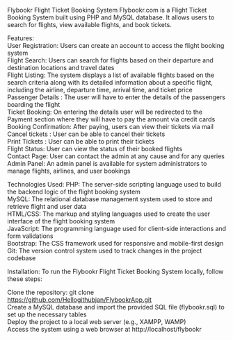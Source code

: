 Flybookr Flight Ticket Booking System
  Flybookr.com is a Flight Ticket Booking System built using PHP and MySQL database. It allows users to search for flights, view available flights, and book tickets.

Features:<br>
User Registration: Users can create an account to access the flight booking system<br>
Flight Search: Users can search for flights based on their departure and destination locations and travel dates<br>
Flight Listing: The system displays a list of available flights based on the search criteria along with its detailed information about a specific flight, including the airline, departure time, arrival time, and ticket price<br>
Passenger Details : The user will have to enter the details of the passengers boarding the flight<br>
Ticket Booking: On entering the details user will be redirected to the Payment section where they will have to pay the amount via credit cards<br>
Booking Confirmation: After paying, users can view their tickets via mail<br>
Cancel tickets : User can be able to cancel their tickets<br>
Print Tickets : User can be able to print their tickets<br>
Flight Status: User can view the status of their booked flights<br>
Contact Page: User can contact the admin at any cause and for any queries<br>
Admin Panel: An admin panel is available for system administrators to manage flights, airlines, and user bookings<br>


Technologies Used:
PHP: The server-side scripting language used to build the backend logic of the flight booking system<br>
MySQL: The relational database management system used to store and retrieve flight and user data<br>
HTML/CSS: The markup and styling languages used to create the user interface of the flight booking system<br>
JavaScript: The programming language used for client-side interactions and form validations<br>
Bootstrap: The CSS framework used for responsive and mobile-first design<br>
Git: The version control system used to track changes in the project codebase<br>


Installation:
To run the Flybookr Flight Ticket Booking System locally, follow these steps:

Clone the repository: git clone https://github.com/Hellogithubjan/FlybookrApp.git <br>
Create a MySQL database and import the provided SQL file (flybookr.sql) to set up the necessary tables<br>
Deploy the project to a local web server (e.g., XAMPP, WAMP)<br>
Access the system using a web browser at http://localhost/flybookr<br>
